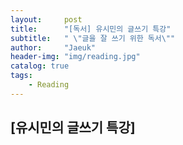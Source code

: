 ```yaml
---
layout:     post
title:      "[독서] 유시민의 글쓰기 특강"
subtitle:   " \"글을 잘 쓰기 위한 독서\""
author:     "Jaeuk"
header-img: "img/reading.jpg"
catalog: true
tags:
    - Reading
---
```


## [유시민의 글쓰기 특강]


